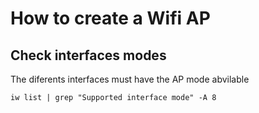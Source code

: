 # How to create a Wifi AP

## Check interfaces modes

The diferents interfaces must have the AP mode abvilable

``` iw list | grep "Supported interface mode" -A 8 ```

